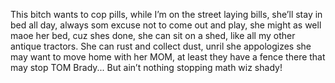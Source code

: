 This bitch wants to cop pills, while I’m on the street laying bills, she’ll stay in bed all day, always som excuse not to come out and play, she might as well maoe her bed, cuz shes done, she can sit on a shed, like all my other antique tractors.
She can rust and collect dust, unril she appologizes she may want to move home with her MOM, at least they have a fence there that may stop TOM Brady...
But ain’t nothing stopping math wiz shady!
